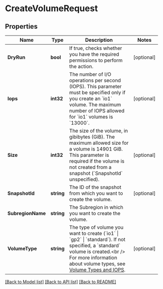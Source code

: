 # CreateVolumeRequest

## Properties

Name | Type | Description | Notes
------------ | ------------- | ------------- | -------------
**DryRun** | **bool** | If true, checks whether you have the required permissions to perform the action. | [optional] 
**Iops** | **int32** | The number of I/O operations per second (IOPS). This parameter must be specified only if you create an &#x60;io1&#x60; volume. The maximum number of IOPS allowed for &#x60;io1&#x60; volumes is &#x60;13000&#x60;. | [optional] 
**Size** | **int32** | The size of the volume, in gibibytes (GiB). The maximum allowed size for a volume is 14901 GiB. This parameter is required if the volume is not created from a snapshot (&#x60;SnapshotId&#x60; unspecified).  | [optional] 
**SnapshotId** | **string** | The ID of the snapshot from which you want to create the volume. | [optional] 
**SubregionName** | **string** | The Subregion in which you want to create the volume. | 
**VolumeType** | **string** | The type of volume you want to create (&#x60;io1&#x60; \\| &#x60;gp2&#x60; \\| &#x60;standard&#x60;). If not specified, a &#x60;standard&#x60; volume is created.&lt;br /&gt; For more information about volume types, see [Volume Types and IOPS](https://wiki.outscale.net/display/EN/About+Volumes#AboutVolumes-VolumeTypesVolumeTypesandIOPS). | [optional] 

[[Back to Model list]](../README.md#documentation-for-models) [[Back to API list]](../README.md#documentation-for-api-endpoints) [[Back to README]](../README.md)


